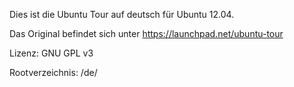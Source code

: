 Dies ist die Ubuntu Tour auf deutsch für Ubuntu 12.04. 

Das Original befindet sich unter https://launchpad.net/ubuntu-tour

Lizenz: GNU GPL v3

Rootverzeichnis: /de/
